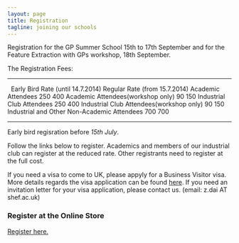 ```yaml
---
layout: page
title: Registration
tagline: joining our schools
---
```



Registration for the GP Summer School 15th to 17th September and for the
Feature Extraction with GPs workshop, 18th September.

The Registration Fees:

  --------------------------------------------- ----------------------------------- -------------------------------
                                                Early Bird Rate (until 14.7.2014)   Regular Rate (from 15.7.2014)
  Academic Attendees                            250                                 400
  Academic Attendees(workshop only)             90                                  150
  Industrial Club Attendees                     250                                 400
  Industrial Club Attendees(workshop only)      90                                  150
  Industrial and Other Non-Academic Attendees   700                                 700
  --------------------------------------------- ----------------------------------- -------------------------------

Early bird regisration before *15th July*.

Follow the links below to register. Academics and members of our
industrial club can register at the reduced rate. Other registrants need
to register at the full cost.

If you need a visa to come to UK, please appyly for a Business Visitor
visa. More details regards the visa application can be found
[here](http://www.gov.uk/business-visitor-visa/overview). If you need an
invitation letter for your visa application, please contact us. (email:
z.dai AT shef.ac.uk)

### Register at the Online Store

[Register
here.](https://onlineshop.shef.ac.uk/browse/extra_info.asp?compid=1&modid=2&deptid=8&catid=39&prodid=411)

